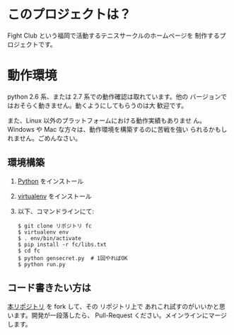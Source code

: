 # このプロジェクトは？ #

Fight Club という福岡で活動するテニスサークルのホームページを
制作するプロジェクトです。

# 動作環境 #

python 2.6 系、または 2.7 系での動作確認は取れています。他の
バージョンではおそらく動きません。動くようにしてもらうのは大
歓迎です。

また、Linux 以外のプラットフォームにおける動作実績もありませ
ん。Windows や Mac な方々は、動作環境を構築するのに苦戦を強い
られるかもしれません。ごめんなさい。

## 環境構築 ##

 1. [Python](http://www.python.org) をインストール
 2. [virtualenv](http://pypi.python.org/pypi/virtualenv) をインストール
 3. 以下、コマンドラインにて:

        $ git clone リポジトリ fc
        $ virtualenv env
        $ . env/bin/activate
        $ pip install -r fc/libs.txt
        $ cd fc
        $ python gensecret.py  # 1回やればOK
        $ python run.py

## コード書きたい方は ##

[本リポジトリ](https://github.com/kzkn/fc/) を fork して、その
リポジトリ上で あれこれ試すのがいいかと思います。開発が一段落したら、
Pull-Request ください。メインラインにマージします。
